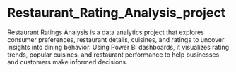 # Restaurant_Rating_Analysis_project
Restaurant Ratings Analysis is a data analytics project that explores consumer preferences, restaurant details, cuisines, and ratings to uncover insights into dining behavior. Using Power BI dashboards, it visualizes rating trends, popular cuisines, and restaurant performance to help businesses and customers make informed decisions.
